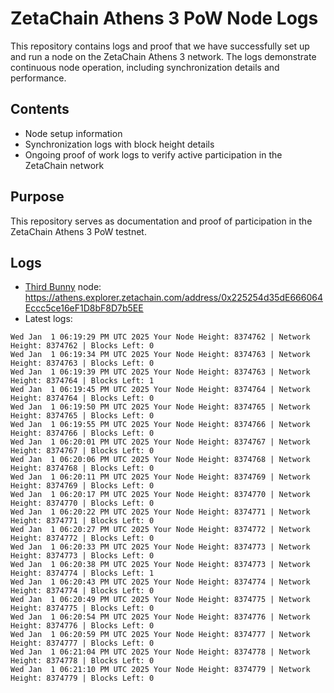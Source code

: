 # ZetaChain Athens 3 PoW Node Logs
This repository contains logs and proof that we have successfully set up and run a node on the ZetaChain Athens 3 network. The logs demonstrate continuous node operation, including synchronization details and performance.

## Contents
- Node setup information
- Synchronization logs with block height details
- Ongoing proof of work logs to verify active participation in the ZetaChain network

## Purpose
This repository serves as documentation and proof of participation in the ZetaChain Athens 3 PoW testnet.

## Logs

- [Third Bunny](https://thirdbunny.xyz/) node: https://athens.explorer.zetachain.com/address/0x225254d35dE666064Eccc5ce16eF1D8bF8D7b5EE
- Latest logs:
```
Wed Jan  1 06:19:29 PM UTC 2025 Your Node Height: 8374762 | Network Height: 8374762 | Blocks Left: 0
Wed Jan  1 06:19:34 PM UTC 2025 Your Node Height: 8374763 | Network Height: 8374763 | Blocks Left: 0
Wed Jan  1 06:19:39 PM UTC 2025 Your Node Height: 8374763 | Network Height: 8374764 | Blocks Left: 1
Wed Jan  1 06:19:45 PM UTC 2025 Your Node Height: 8374764 | Network Height: 8374764 | Blocks Left: 0
Wed Jan  1 06:19:50 PM UTC 2025 Your Node Height: 8374765 | Network Height: 8374765 | Blocks Left: 0
Wed Jan  1 06:19:55 PM UTC 2025 Your Node Height: 8374766 | Network Height: 8374766 | Blocks Left: 0
Wed Jan  1 06:20:01 PM UTC 2025 Your Node Height: 8374767 | Network Height: 8374767 | Blocks Left: 0
Wed Jan  1 06:20:06 PM UTC 2025 Your Node Height: 8374768 | Network Height: 8374768 | Blocks Left: 0
Wed Jan  1 06:20:11 PM UTC 2025 Your Node Height: 8374769 | Network Height: 8374769 | Blocks Left: 0
Wed Jan  1 06:20:17 PM UTC 2025 Your Node Height: 8374770 | Network Height: 8374770 | Blocks Left: 0
Wed Jan  1 06:20:22 PM UTC 2025 Your Node Height: 8374771 | Network Height: 8374771 | Blocks Left: 0
Wed Jan  1 06:20:27 PM UTC 2025 Your Node Height: 8374772 | Network Height: 8374772 | Blocks Left: 0
Wed Jan  1 06:20:33 PM UTC 2025 Your Node Height: 8374773 | Network Height: 8374773 | Blocks Left: 0
Wed Jan  1 06:20:38 PM UTC 2025 Your Node Height: 8374773 | Network Height: 8374774 | Blocks Left: 1
Wed Jan  1 06:20:43 PM UTC 2025 Your Node Height: 8374774 | Network Height: 8374774 | Blocks Left: 0
Wed Jan  1 06:20:49 PM UTC 2025 Your Node Height: 8374775 | Network Height: 8374775 | Blocks Left: 0
Wed Jan  1 06:20:54 PM UTC 2025 Your Node Height: 8374776 | Network Height: 8374776 | Blocks Left: 0
Wed Jan  1 06:20:59 PM UTC 2025 Your Node Height: 8374777 | Network Height: 8374777 | Blocks Left: 0
Wed Jan  1 06:21:04 PM UTC 2025 Your Node Height: 8374778 | Network Height: 8374778 | Blocks Left: 0
Wed Jan  1 06:21:10 PM UTC 2025 Your Node Height: 8374779 | Network Height: 8374779 | Blocks Left: 0
```
